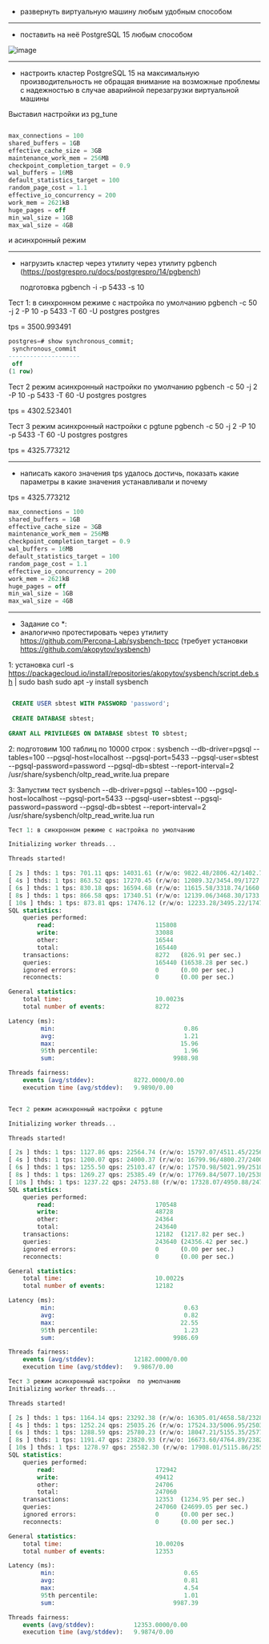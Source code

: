 * развернуть виртуальную машину любым удобным способом



  
------------------------------------------------------
* поставить на неё PostgreSQL 15 любым способом

![image](https://github.com/VyacheslavIT/postgre/assets/136000255/9f038f6b-264b-419a-9ab2-257ec9b0d119)

-----------------------------------------------------
* настроить кластер PostgreSQL 15 на максимальную производительность не обращая внимание на возможные проблемы с надежностью в случае аварийной перезагрузки виртуальной машины

Выставил настройки из pg_tune

```sql

max_connections = 100
shared_buffers = 1GB
effective_cache_size = 3GB
maintenance_work_mem = 256MB
checkpoint_completion_target = 0.9
wal_buffers = 16MB
default_statistics_target = 100
random_page_cost = 1.1
effective_io_concurrency = 200
work_mem = 2621kB
huge_pages = off
min_wal_size = 1GB
max_wal_size = 4GB

```

и асинхронный режим

----------------------------------------------------
* нагрузить кластер через утилиту через утилиту pgbench (https://postgrespro.ru/docs/postgrespro/14/pgbench)

  подготовка pgbench -i -p 5433 -s 10
  

Тест 1: в синхронном режиме с настройка по умолчанию pgbench -c 50 -j 2 -P 10 -p 5433 -T 60 -U postgres postgres

tps = 3500.993491

```sql
postgres=# show synchronous_commit;
 synchronous_commit 
--------------------
 off
(1 row)

```
Тест 2 режим асинхронный настройки  по умолчанию  pgbench -c 50 -j 2 -P 10 -p 5433 -T 60 -U postgres postgres

tps = 4302.523401

Тест 3 режим асинхронный настройки с  pgtune  pgbench -c 50 -j 2 -P 10 -p 5433 -T 60 -U postgres postgres

tps = 4325.773212 


-----------------------------------------------------
* написать какого значения tps удалось достичь, показать какие параметры в какие значения устанавливали и почему
  
tps = 4325.773212 
```sql
max_connections = 100
shared_buffers = 1GB
effective_cache_size = 3GB
maintenance_work_mem = 256MB
checkpoint_completion_target = 0.9
wal_buffers = 16MB
default_statistics_target = 100
random_page_cost = 1.1
effective_io_concurrency = 200
work_mem = 2621kB
huge_pages = off
min_wal_size = 1GB
max_wal_size = 4GB
```

----------------------------------------------------
* Задание со *:
* аналогично протестировать через утилиту https://github.com/Percona-Lab/sysbench-tpcc (требует установки
https://github.com/akopytov/sysbench)




1:  установка curl -s https://packagecloud.io/install/repositories/akopytov/sysbench/script.deb.sh | sudo bash
sudo apt -y install sysbench
```sql

 CREATE USER sbtest WITH PASSWORD 'password';
 
 CREATE DATABASE sbtest;
 
GRANT ALL PRIVILEGES ON DATABASE sbtest TO sbtest;
```

2: подготовим 100 таблиц по 10000 строк : sysbench --db-driver=pgsql  --tables=100   --pgsql-host=localhost --pgsql-port=5433 --pgsql-user=sbtest --pgsql-password=password --pgsql-db=sbtest --report-interval=2 /usr/share/sysbench/oltp_read_write.lua prepare


3: Запустим тест sysbench --db-driver=pgsql  --tables=100   --pgsql-host=localhost --pgsql-port=5433 --pgsql-user=sbtest --pgsql-password=password --pgsql-db=sbtest --report-interval=2 /usr/share/sysbench/oltp_read_write.lua run


```sql
Тест 1: в синхронном режиме с настройка по умолчанию

Initializing worker threads...

Threads started!

[ 2s ] thds: 1 tps: 701.11 qps: 14031.61 (r/w/o: 9822.48/2806.42/1402.71) lat (ms,95%): 2.48 err/s: 0.00 reconn/s: 0.00
[ 4s ] thds: 1 tps: 863.52 qps: 17270.45 (r/w/o: 12089.32/3454.09/1727.05) lat (ms,95%): 1.73 err/s: 0.00 reconn/s: 0.00
[ 6s ] thds: 1 tps: 830.18 qps: 16594.68 (r/w/o: 11615.58/3318.74/1660.37) lat (ms,95%): 1.89 err/s: 0.00 reconn/s: 0.00
[ 8s ] thds: 1 tps: 866.58 qps: 17340.51 (r/w/o: 12139.06/3468.30/1733.15) lat (ms,95%): 1.86 err/s: 0.00 reconn/s: 0.00
[ 10s ] thds: 1 tps: 873.81 qps: 17476.12 (r/w/o: 12233.28/3495.22/1747.61) lat (ms,95%): 1.89 err/s: 0.00 reconn/s: 0.00
SQL statistics:
    queries performed:
        read:                            115808
        write:                           33088
        other:                           16544
        total:                           165440
    transactions:                        8272   (826.91 per sec.)
    queries:                             165440 (16538.28 per sec.)
    ignored errors:                      0      (0.00 per sec.)
    reconnects:                          0      (0.00 per sec.)

General statistics:
    total time:                          10.0023s
    total number of events:              8272

Latency (ms):
         min:                                    0.86
         avg:                                    1.21
         max:                                   15.96
         95th percentile:                        1.96
         sum:                                 9988.98

Threads fairness:
    events (avg/stddev):           8272.0000/0.00
    execution time (avg/stddev):   9.9890/0.00



```

```sql
Тест 2 режим асинхронный настройки с pgtune

Initializing worker threads...

Threads started!

[ 2s ] thds: 1 tps: 1127.86 qps: 22564.74 (r/w/o: 15797.07/4511.45/2256.22) lat (ms,95%): 1.30 err/s: 0.00 reconn/s: 0.00
[ 4s ] thds: 1 tps: 1200.07 qps: 24000.37 (r/w/o: 16799.96/4800.27/2400.14) lat (ms,95%): 1.27 err/s: 0.00 reconn/s: 0.00
[ 6s ] thds: 1 tps: 1255.50 qps: 25103.47 (r/w/o: 17570.98/5021.99/2510.50) lat (ms,95%): 1.21 err/s: 0.00 reconn/s: 0.00
[ 8s ] thds: 1 tps: 1269.27 qps: 25385.49 (r/w/o: 17769.84/5077.10/2538.55) lat (ms,95%): 1.06 err/s: 0.00 reconn/s: 0.00
[ 10s ] thds: 1 tps: 1237.22 qps: 24753.88 (r/w/o: 17328.07/4950.88/2474.94) lat (ms,95%): 1.32 err/s: 0.00 reconn/s: 0.00
SQL statistics:
    queries performed:
        read:                            170548
        write:                           48728
        other:                           24364
        total:                           243640
    transactions:                        12182  (1217.82 per sec.)
    queries:                             243640 (24356.42 per sec.)
    ignored errors:                      0      (0.00 per sec.)
    reconnects:                          0      (0.00 per sec.)

General statistics:
    total time:                          10.0022s
    total number of events:              12182

Latency (ms):
         min:                                    0.63
         avg:                                    0.82
         max:                                   22.55
         95th percentile:                        1.23
         sum:                                 9986.69

Threads fairness:
    events (avg/stddev):           12182.0000/0.00
    execution time (avg/stddev):   9.9867/0.00


```
```sql
Тест 3 режим асинхронный настройки  по умолчанию
Initializing worker threads...

Threads started!

[ 2s ] thds: 1 tps: 1164.14 qps: 23292.38 (r/w/o: 16305.01/4658.58/2328.79) lat (ms,95%): 1.08 err/s: 0.00 reconn/s: 0.00
[ 4s ] thds: 1 tps: 1252.24 qps: 25035.26 (r/w/o: 17524.33/5006.95/2503.98) lat (ms,95%): 0.90 err/s: 0.00 reconn/s: 0.00
[ 6s ] thds: 1 tps: 1288.59 qps: 25780.23 (r/w/o: 18047.21/5155.35/2577.67) lat (ms,95%): 0.87 err/s: 0.00 reconn/s: 0.00
[ 8s ] thds: 1 tps: 1191.47 qps: 23820.93 (r/w/o: 16673.60/4764.89/2382.44) lat (ms,95%): 1.23 err/s: 0.00 reconn/s: 0.00
[ 10s ] thds: 1 tps: 1278.97 qps: 25582.30 (r/w/o: 17908.01/5115.86/2558.43) lat (ms,95%): 0.89 err/s: 0.00 reconn/s: 0.00
SQL statistics:
    queries performed:
        read:                            172942
        write:                           49412
        other:                           24706
        total:                           247060
    transactions:                        12353  (1234.95 per sec.)
    queries:                             247060 (24699.05 per sec.)
    ignored errors:                      0      (0.00 per sec.)
    reconnects:                          0      (0.00 per sec.)

General statistics:
    total time:                          10.0020s
    total number of events:              12353

Latency (ms):
         min:                                    0.65
         avg:                                    0.81
         max:                                    4.54
         95th percentile:                        1.01
         sum:                                 9987.39

Threads fairness:
    events (avg/stddev):           12353.0000/0.00
    execution time (avg/stddev):   9.9874/0.00


```
